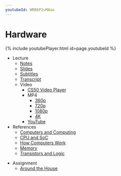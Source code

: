 ```yaml
---
youtubeId: WRB6P2vMAao
---
```


# Hardware

{% include youtubePlayer.html id=page.youtubeId %}

- Lecture
    * [Notes](../../notes/hardware/)
    * [Slides](https://cdn.cs50.net/cscie1a/2017/fall/lectures/hardware/hardware.pdf)
    * [Subtitles](https://cdn.cs50.net/cscie1a/2017/fall/lectures/hardware/lang/en/hardware.srt)
    * [Transcript](https://cdn.cs50.net/cscie1a/2017/fall/lectures/hardware/lang/en/hardware.txt)
    + Video
        * [CS50 Video Player](https://video.cs50.io/6mbFO0ZLMW8?screen=WRB6P2vMAao)
        + MP4
            * [360p](https://cdn.cs50.net/cscie1a/2017/fall/lectures/hardware/hardware-360p.mp4.download)
            * [720p](https://cdn.cs50.net/cscie1a/2017/fall/lectures/hardware/hardware-720p.mp4.download)
            * [1080p](https://cdn.cs50.net/cscie1a/2017/fall/lectures/hardware/hardware-1080p.mp4.download)
            * [4K](https://cdn.cs50.net/cscie1a/2017/fall/lectures/hardware/hardware-4k.mp4.download)
        * [YouTube](https://youtu.be/6mbFO0ZLMW8)
- References
    * [Computers and Computing](../../references/computers_and_computing.pdf)
    * [CPU and SoC](../../references/cpu_and_soc.pdf)
    * [How Computers Work](../../references/how_computers_work.pdf)
    * [Memory](../../references/memory.pdf)
    * [Transistors and Logic](../../references/transistors_and_logic.pdf)
+ Assignment
    * [Around the House](https://docs.cs50.net/2019/ap/problems/house/house.html)
<!--
+ Past Problems
    * [Tech Spot](https://docs.cs50.net/2019/ap/problems/tech/tech.html)
    * [Everyday Algorithms](https://docs.cs50.net/2019/ap/problems/algorithms/algorithms.html)
    * [Me, myself, and UI](https://docs.cs50.net/2019/ap/problems/ui/ui.html)

-->